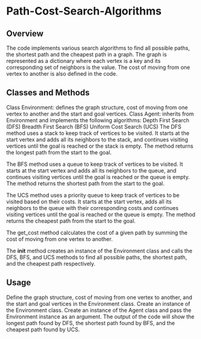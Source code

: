 # Path-Cost-Search-Algorithms

## Overview
The code implements various search algorithms to find all possible paths, the shortest path and the cheapest path in a graph. The graph is represented as a dictionary where each vertex is a key and its corresponding set of neighbors is the value. The cost of moving from one vertex to another is also defined in the code.

## Classes and Methods
Class Environment: defines the graph structure, cost of moving from one vertex to another and the start and goal vertices.
Class Agent: inherits from Environment and implements the following algorithms:
Depth First Search (DFS)
Breadth First Search (BFS)
Uniform Cost Search (UCS)
The DFS method uses a stack to keep track of vertices to be visited. It starts at the start vertex and adds all its neighbors to the stack, and continues visiting vertices until the goal is reached or the stack is empty. The method returns the longest path from the start to the goal.

The BFS method uses a queue to keep track of vertices to be visited. It starts at the start vertex and adds all its neighbors to the queue, and continues visiting vertices until the goal is reached or the queue is empty. The method returns the shortest path from the start to the goal.

The UCS method uses a priority queue to keep track of vertices to be visited based on their costs. It starts at the start vertex, adds all its neighbors to the queue with their corresponding costs and continues visiting vertices until the goal is reached or the queue is empty. The method returns the cheapest path from the start to the goal.

The get_cost method calculates the cost of a given path by summing the cost of moving from one vertex to another.

The __init__ method creates an instance of the Environment class and calls the DFS, BFS, and UCS methods to find all possible paths, the shortest path, and the cheapest path respectively.

## Usage
Define the graph structure, cost of moving from one vertex to another, and the start and goal vertices in the Environment class.
Create an instance of the Environment class.
Create an instance of the Agent class and pass the Environment instance as an argument.
The output of the code will show the longest path found by DFS, the shortest path found by BFS, and the cheapest path found by UCS.



